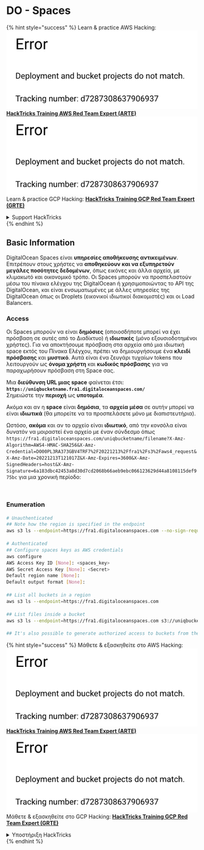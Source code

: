 # DO - Spaces

{% hint style="success" %}
Learn & practice AWS Hacking:<img src="../../../.gitbook/assets/image (1) (1).png" alt="" data-size="line">[**HackTricks Training AWS Red Team Expert (ARTE)**](https://training.hacktricks.xyz/courses/arte)<img src="../../../.gitbook/assets/image (1) (1).png" alt="" data-size="line">\
Learn & practice GCP Hacking: <img src="../../../.gitbook/assets/image (2).png" alt="" data-size="line">[**HackTricks Training GCP Red Team Expert (GRTE)**<img src="../../../.gitbook/assets/image (2).png" alt="" data-size="line">](https://training.hacktricks.xyz/courses/grte)

<details>

<summary>Support HackTricks</summary>

* Check the [**subscription plans**](https://github.com/sponsors/carlospolop)!
* **Join the** 💬 [**Discord group**](https://discord.gg/hRep4RUj7f) or the [**telegram group**](https://t.me/peass) or **follow** us on **Twitter** 🐦 [**@hacktricks\_live**](https://twitter.com/hacktricks\_live)**.**
* **Share hacking tricks by submitting PRs to the** [**HackTricks**](https://github.com/carlospolop/hacktricks) and [**HackTricks Cloud**](https://github.com/carlospolop/hacktricks-cloud) github repos.

</details>
{% endhint %}

## Basic Information

DigitalOcean Spaces είναι **υπηρεσίες αποθήκευσης αντικειμένων**. Επιτρέπουν στους χρήστες να **αποθηκεύουν και να εξυπηρετούν μεγάλες ποσότητες δεδομένων**, όπως εικόνες και άλλα αρχεία, με κλιμακωτό και οικονομικό τρόπο. Οι Spaces μπορούν να προσπελαστούν μέσω του πίνακα ελέγχου της DigitalOcean ή χρησιμοποιώντας το API της DigitalOcean, και είναι ενσωματωμένες με άλλες υπηρεσίες της DigitalOcean όπως οι Droplets (εικονικοί ιδιωτικοί διακομιστές) και οι Load Balancers.

### Access

Οι Spaces μπορούν να είναι **δημόσιες** (οποιοσδήποτε μπορεί να έχει πρόσβαση σε αυτές από το Διαδίκτυο) ή **ιδιωτικές** (μόνο εξουσιοδοτημένοι χρήστες). Για να αποκτήσουμε πρόσβαση στα αρχεία από μια ιδιωτική space εκτός του Πίνακα Ελέγχου, πρέπει να δημιουργήσουμε ένα **κλειδί πρόσβασης** και **μυστικό**. Αυτά είναι ένα ζευγάρι τυχαίων tokens που λειτουργούν ως **όνομα χρήστη** και **κωδικός πρόσβασης** για να παραχωρήσουν πρόσβαση στη Space σας.

Μια **διεύθυνση URL μιας space** φαίνεται έτσι: **`https://uniqbucketname.fra1.digitaloceanspaces.com/`**\
Σημειώστε την **περιοχή** ως **υποτομέα**.

Ακόμα και αν η **space** είναι **δημόσια**, τα **αρχεία** **μέσα** σε αυτήν μπορεί να είναι **ιδιωτικά** (θα μπορείτε να τα προσπελάσετε μόνο με διαπιστευτήρια).

Ωστόσο, **ακόμα** και αν το αρχείο είναι **ιδιωτικό**, από την κονσόλα είναι δυνατόν να μοιραστεί ένα αρχείο με έναν σύνδεσμο όπως `https://fra1.digitaloceanspaces.com/uniqbucketname/filename?X-Amz-Algorithm=AWS4-HMAC-SHA256&X-Amz-Credential=DO00PL3RA373GBV4TRF7%2F20221213%2Ffra1%2Fs3%2Faws4_request&X-Amz-Date=20221213T121017Z&X-Amz-Expires=3600&X-Amz-SignedHeaders=host&X-Amz-Signature=6a183dbc42453a8d30d7cd2068b66aeb9ebc066123629d44a8108115def975bc` για μια χρονική περίοδο:

<figure><img src="../../../.gitbook/assets/image (277).png" alt=""><figcaption></figcaption></figure>

### Enumeration
```bash
# Unauthenticated
## Note how the region is specified in the endpoint
aws s3 ls --endpoint=https://fra1.digitaloceanspaces.com --no-sign-request s3://uniqbucketname

# Authenticated
## Configure spaces keys as AWS credentials
aws configure
AWS Access Key ID [None]: <spaces_key>
AWS Secret Access Key [None]: <Secret>
Default region name [None]:
Default output format [None]:

## List all buckets in a region
aws s3 ls --endpoint=https://fra1.digitaloceanspaces.com

## List files inside a bucket
aws s3 ls --endpoint=https://fra1.digitaloceanspaces.com s3://uniqbucketname

## It's also possible to generate authorized access to buckets from the API
```
{% hint style="success" %}
Μάθετε & εξασκηθείτε στο AWS Hacking:<img src="../../../.gitbook/assets/image (1) (1).png" alt="" data-size="line">[**HackTricks Training AWS Red Team Expert (ARTE)**](https://training.hacktricks.xyz/courses/arte)<img src="../../../.gitbook/assets/image (1) (1).png" alt="" data-size="line">\
Μάθετε & εξασκηθείτε στο GCP Hacking: <img src="../../../.gitbook/assets/image (2).png" alt="" data-size="line">[**HackTricks Training GCP Red Team Expert (GRTE)**<img src="../../../.gitbook/assets/image (2).png" alt="" data-size="line">](https://training.hacktricks.xyz/courses/grte)

<details>

<summary>Υποστήριξη HackTricks</summary>

* Ελέγξτε τα [**σχέδια συνδρομής**](https://github.com/sponsors/carlospolop)!
* **Εγγραφείτε στο** 💬 [**Discord group**](https://discord.gg/hRep4RUj7f) ή στο [**telegram group**](https://t.me/peass) ή **ακολουθήστε** μας στο **Twitter** 🐦 [**@hacktricks\_live**](https://twitter.com/hacktricks\_live)**.**
* **Μοιραστείτε κόλπα hacking υποβάλλοντας PRs στα** [**HackTricks**](https://github.com/carlospolop/hacktricks) και [**HackTricks Cloud**](https://github.com/carlospolop/hacktricks-cloud) github repos.

</details>
{% endhint %}
